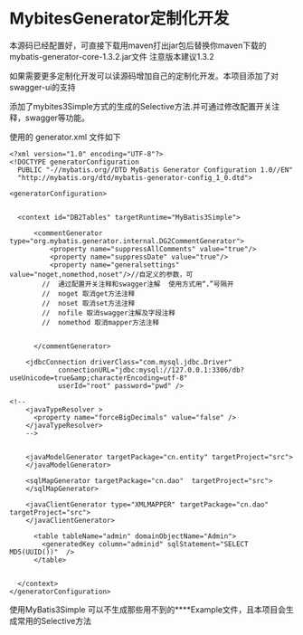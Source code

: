 # MybitesGenerator定制化开发

本源码已经配置好，可直接下载用maven打出jar包后替换你maven下载的mybatis-generator-core-1.3.2.jar文件 注意版本建议1.3.2

如果需要更多定制化开发可以读源码增加自己的定制化开发。本项目添加了对swagger-ui的支持

添加了mybites3Simple方式的生成的Selective方法.并可通过修改配置开关注释，swagger等功能。

使用的 generator.xml 文件如下

```
<?xml version="1.0" encoding="UTF-8"?>
<!DOCTYPE generatorConfiguration
  PUBLIC "-//mybatis.org//DTD MyBatis Generator Configuration 1.0//EN"
  "http://mybatis.org/dtd/mybatis-generator-config_1_0.dtd">

<generatorConfiguration>


  <context id="DB2Tables" targetRuntime="MyBatis3Simple">

      <commentGenerator type="org.mybatis.generator.internal.DG2CommentGenerator">
          <property name="suppressAllComments" value="true"/>
          <property name="suppressDate" value="true"/>
          <property name="generalsettings" value="noget,nomethod,noset"/>//自定义的参数，可
        //  通过配置开关注释和swagger注解  使用方式用“，”号隔开 
        //  noget 取消get方法注释
       	//  noset 取消set方法注释
       	//  nofile 取消swagger注解及字段注释
       	//  nomethod 取消mapper方法注释
       	  
      
      </commentGenerator>

    <jdbcConnection driverClass="com.mysql.jdbc.Driver"
			connectionURL="jdbc:mysql://127.0.0.1:3306/db?useUnicode=true&amp;characterEncoding=utf-8"
			userId="root" password="pwd" />

<!--
    <javaTypeResolver >
      <property name="forceBigDecimals" value="false" />
    </javaTypeResolver>
	-->


    <javaModelGenerator targetPackage="cn.entity" targetProject="src">
    </javaModelGenerator>

    <sqlMapGenerator targetPackage="cn.dao"  targetProject="src">
    </sqlMapGenerator>

    <javaClientGenerator type="XMLMAPPER" targetPackage="cn.dao"  targetProject="src">
    </javaClientGenerator>
	
      <table tableName="admin" domainObjectName="Admin">
     	<generatedKey column="adminid" sqlStatement="SELECT MD5(UUID())"  />
      </table>


  </context>
</generatorConfiguration>
```

使用MyBatis3Simple 可以不生成那些用不到的****Example文件，且本项目会生成常用的Selective方法